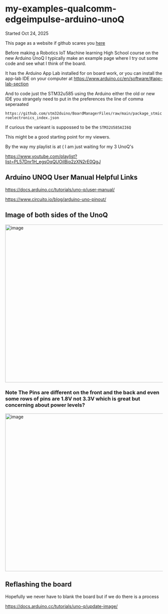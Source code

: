 # my-examples-qualcomm-edgeimpulse-arduino-unoQ



Started Oct 24, 2025

This page as a website if github scares you [here](https://hpssjellis.github.io/my-examples-qualcomm-edgeimpulse-arduino-unoQ/)





Before making a Robotics IoT Machine learning High School course on the new Arduino UnoQ I typically make an example page where I try out some
code and see what I think of the board.

It has the Arduino App Lab installed for on board work, or you can install the app-lab IDE on your computer at https://www.arduino.cc/en/software/#app-lab-section

And to code just the STM32u585 using the Arduino either the old or new IDE you strangely need to put in the preferences the line of comma seperaated  


```https://github.com/stm32duino/BoardManagerFiles/raw/main/package_stmicroelectronics_index.json```

If curious the varieant is suppossed to be the ```STM32U585AII6Q``` 


This might be a good starting point for my viewers.

By the way my playlist is at ( I am just waiting for my 3 UnoQ's

https://www.youtube.com/playlist?list=PL57Dnr1H_egsOqQUOiIBio2zXN2rE0QgJ


## Arduino UNOQ User Manual Helpful Links

https://docs.arduino.cc/tutorials/uno-q/user-manual/

https://www.circuito.io/blog/arduino-uno-pinout/


















## Image of both sides of the UnoQ

<img width="1264" height="503" alt="image" src="https://github.com/user-attachments/assets/df51429b-ee6c-45df-808b-685bbd6fa018" />





### Note The Pins are different on the front and the back and even some rows of pins are 1.8V not 3.3V which is great but concerning about power levels?


<img width="1264" height="503" alt="image" src="https://github.com/user-attachments/assets/1e504ddb-fe43-4b4f-be68-a52e542a26e2" />






## Reflashing the board

Hopefully we never have to blank the board but if we do there is a process

https://docs.arduino.cc/tutorials/uno-q/update-image/






